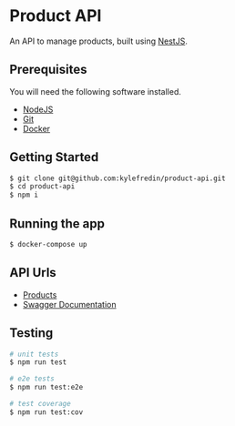 # Product API

An API to manage products, built using [NestJS](https://github.com/nestjs/nest).

## Prerequisites

You will need the following software installed.

- [NodeJS](https://nodejs.org/)
- [Git](https://git-scm.com/)
- [Docker](https://www.docker.com/)

## Getting Started

```bash
$ git clone git@github.com:kylefredin/product-api.git
$ cd product-api
$ npm i
```

## Running the app

```bash
$ docker-compose up
```

## API Urls

- [Products](http://localhost:3000/products)
- [Swagger Documentation](http://localhost:3000/docs)

## Testing

```bash
# unit tests
$ npm run test

# e2e tests
$ npm run test:e2e

# test coverage
$ npm run test:cov
```
